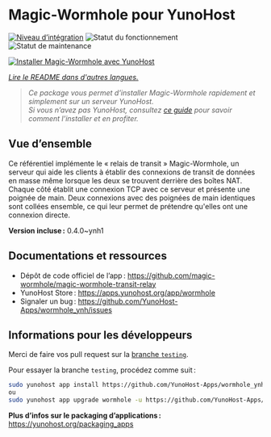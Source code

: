 <!--
Nota bene : ce README est automatiquement généré par <https://github.com/YunoHost/apps/tree/master/tools/readme_generator>
Il NE doit PAS être modifié à la main.
-->

# Magic-Wormhole pour YunoHost

[![Niveau d’intégration](https://apps.yunohost.org/badge/integration/wormhole)](https://ci-apps.yunohost.org/ci/apps/wormhole/)
![Statut du fonctionnement](https://apps.yunohost.org/badge/state/wormhole)
![Statut de maintenance](https://apps.yunohost.org/badge/maintained/wormhole)

[![Installer Magic-Wormhole avec YunoHost](https://install-app.yunohost.org/install-with-yunohost.svg)](https://install-app.yunohost.org/?app=wormhole)

*[Lire le README dans d'autres langues.](./ALL_README.md)*

> *Ce package vous permet d’installer Magic-Wormhole rapidement et simplement sur un serveur YunoHost.*  
> *Si vous n’avez pas YunoHost, consultez [ce guide](https://yunohost.org/install) pour savoir comment l’installer et en profiter.*

## Vue d’ensemble

Ce référentiel implémente le « relais de transit » Magic-Wormhole, un serveur qui aide les clients à établir des connexions de transit de données en masse même lorsque les deux se trouvent derrière des boîtes NAT. Chaque côté établit une connexion TCP avec ce serveur et présente une poignée de main. Deux connexions avec des poignées de main identiques sont collées ensemble, ce qui leur permet de prétendre qu'elles ont une connexion directe.


**Version incluse :** 0.4.0~ynh1
## Documentations et ressources

- Dépôt de code officiel de l’app : <https://github.com/magic-wormhole/magic-wormhole-transit-relay>
- YunoHost Store : <https://apps.yunohost.org/app/wormhole>
- Signaler un bug : <https://github.com/YunoHost-Apps/wormhole_ynh/issues>

## Informations pour les développeurs

Merci de faire vos pull request sur la [branche `testing`](https://github.com/YunoHost-Apps/wormhole_ynh/tree/testing).

Pour essayer la branche `testing`, procédez comme suit :

```bash
sudo yunohost app install https://github.com/YunoHost-Apps/wormhole_ynh/tree/testing --debug
ou
sudo yunohost app upgrade wormhole -u https://github.com/YunoHost-Apps/wormhole_ynh/tree/testing --debug
```

**Plus d’infos sur le packaging d’applications :** <https://yunohost.org/packaging_apps>

